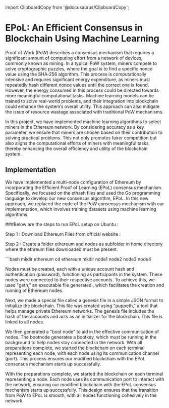 import ClipboardCopy from '@docusaurus/ClipboardCopy';
# EPoL: An Efficient Consensus in Blockchain Using Machine Learning


Proof of Work (PoW) describes a consensus mechanism that requires a significant amount of computing effort from a network of devices, commonly known as mining. In a typical PoW system, miners compete to solve cryptographic puzzles, where the goal is to find a specific nonce value using the SHA-256 algorithm. This process is computationally intensive and requires significant energy expenditure, as miners must repeatedly hash different nonce values until the correct one is found. However, the energy consumed in this process could be directed towards more meaningful computational tasks. Machine learning models can be trained to solve real-world problems, and their integration into blockchain could enhance the system’s overall utility. This approach can also mitigate the issue of resource wastage associated with traditional PoW mechanisms.

In this project, we have implemented machine learning algorithms to select miners in the Ethereum network. By considering accuracy as a key parameter, we ensure that miners are chosen based on their contribution to solving practical problems. This not only promotes fairer competition but also aligns the computational efforts of miners with meaningful tasks, thereby enhancing the overall efficiency and utility of the blockchain system.

## Implementation

We have implemented a multi-node configuration of Ethereum by incorporating the Efficient Proof of Learning (EPoL) consensus mechanism. Specifically, we focused on the ethash files and used the Go programming language to develop our new consensus algorithm, EPoL. In this new approach, we replaced the code of the PoW consensus mechanism with our implementation, which involves training datasets using machine learning algorithms.

###Below are the steps to run EPoL setup on Ubuntu :

Step 1 : 
Download Ethereum Files from official website :


Step 2 :  Create a folder ethereum and nodes as subfolder in home directory where the ethreum files downloaded must be present.

<Create Directorie>```bash
mkdir ethereum
cd ethereum
mkdir node1 node2 node3 node4


Nodes must be created, each with a unique account hash and authentication (password), functioning as participants in the system. These nodes were connected to their respective accounts. To achieve this, we used "geth," an executable file generated , which facilitates the creation and running of Ethereum nodes. 


Next, we made a special file called a genesis file in a simple JSON format to initialize the blockchain. This file was created using "puppeth," a tool that helps manage private Ethereum networks. The genesis file includes the hash of the accounts and acts as an initializer for the blockchain. This file is linked to all nodes.

We then generated a "boot node" to aid in the effective communication of nodes. The bootnode generates a bootkey, which must be running in the background to help nodes stay connected in the network. With all preparations complete, we started the blockchain on each terminal representing each node, with each node using its communication channel (port). This process ensures our modified blockchain with the EPoL consensus mechanism starts up successfully.

With the preparations complete, we started the blockchain on each terminal representing a node. Each node uses its communication port to interact with the network, ensuring our modified blockchain with the EPoL consensus mechanism starts up successfully. This design ensures that the transition from PoW to EPoL is smooth, with all nodes functioning cohesively in the network.
